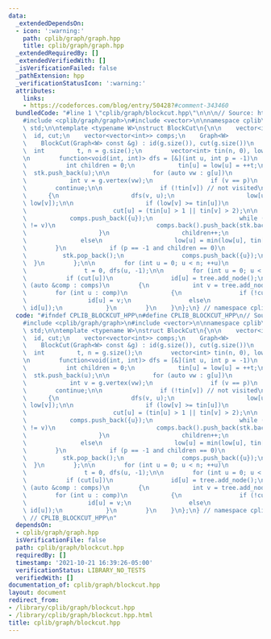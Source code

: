 ```yaml
---
data:
  _extendedDependsOn:
  - icon: ':warning:'
    path: cplib/graph/graph.hpp
    title: cplib/graph/graph.hpp
  _extendedRequiredBy: []
  _extendedVerifiedWith: []
  _isVerificationFailed: false
  _pathExtension: hpp
  _verificationStatusIcon: ':warning:'
  attributes:
    links:
    - https://codeforces.com/blog/entry/50428?#comment-343460
  bundledCode: "#line 1 \"cplib/graph/blockcut.hpp\"\n\n\n// Source: https://codeforces.com/blog/entry/50428?#comment-343460\n\
    #include <cplib/graph/graph>\n#include <vector>\n\nnamespace cplib\n{\nusing namespace\
    \ std;\n\ntemplate <typename W>\nstruct BlockCut\n{\n\n    vector<int>       \
    \  id, cut;\n    vector<vector<int>> comps;\n    Graph<W>            tree;\n\n\
    \    BlockCut(Graph<W> const &g) : id(g.size()), cut(g.size())\n    {\n      \
    \  int         t, n = g.size();\n        vector<int> tin(n, 0), low(n, 0), stk;\n\
    \n        function<void(int, int)> dfs = [&](int u, int p = -1)\n        {\n \
    \           int children = 0;\n            tin[u] = low[u] = ++t;\n          \
    \  stk.push_back(u);\n\n            for (auto vw : g[u])\n            {\n    \
    \            int v = g.vertex(vw);\n                if (v == p)\n            \
    \        continue;\n\n                if (!tin[v]) // not visited\n          \
    \      {\n                    dfs(v, u);\n                    low[u] = min(low[u],\
    \ low[v]);\n\n                    if (low[v] >= tin[u])\n                    {\n\
    \                        cut[u] = (tin[u] > 1 || tin[v] > 2);\n\n            \
    \            comps.push_back({u});\n                        while (comps.back().back()\
    \ != v)\n                            comps.back().push_back(stk.back()), stk.pop_back();\n\
    \                    }\n                    children++;\n                }\n \
    \               else\n                    low[u] = min(low[u], tin[v]);\n    \
    \        }\n            if (p == -1 and children == 0)\n            {\n      \
    \          stk.pop_back();\n                comps.push_back({u});\n          \
    \  }\n        };\n\n        for (int u = 0; u < n; ++u)\n            if (!tin[u])\n\
    \                t = 0, dfs(u, -1);\n\n        for (int u = 0; u < n; ++u)\n \
    \           if (cut[u])\n                id[u] = tree.add_node();\n\n        for\
    \ (auto &comp : comps)\n        {\n            int v = tree.add_node();\n    \
    \        for (int u : comp)\n            {\n                if (!cut[u])\n   \
    \                 id[u] = v;\n                else\n                    tree.add_undirected_edge(v,\
    \ id[u]);\n            }\n        }\n    }\n};\n} // namespace cplib\n\n\n"
  code: "#ifndef CPLIB_BLOCKCUT_HPP\n#define CPLIB_BLOCKCUT_HPP\n// Source: https://codeforces.com/blog/entry/50428?#comment-343460\n\
    #include <cplib/graph/graph>\n#include <vector>\n\nnamespace cplib\n{\nusing namespace\
    \ std;\n\ntemplate <typename W>\nstruct BlockCut\n{\n\n    vector<int>       \
    \  id, cut;\n    vector<vector<int>> comps;\n    Graph<W>            tree;\n\n\
    \    BlockCut(Graph<W> const &g) : id(g.size()), cut(g.size())\n    {\n      \
    \  int         t, n = g.size();\n        vector<int> tin(n, 0), low(n, 0), stk;\n\
    \n        function<void(int, int)> dfs = [&](int u, int p = -1)\n        {\n \
    \           int children = 0;\n            tin[u] = low[u] = ++t;\n          \
    \  stk.push_back(u);\n\n            for (auto vw : g[u])\n            {\n    \
    \            int v = g.vertex(vw);\n                if (v == p)\n            \
    \        continue;\n\n                if (!tin[v]) // not visited\n          \
    \      {\n                    dfs(v, u);\n                    low[u] = min(low[u],\
    \ low[v]);\n\n                    if (low[v] >= tin[u])\n                    {\n\
    \                        cut[u] = (tin[u] > 1 || tin[v] > 2);\n\n            \
    \            comps.push_back({u});\n                        while (comps.back().back()\
    \ != v)\n                            comps.back().push_back(stk.back()), stk.pop_back();\n\
    \                    }\n                    children++;\n                }\n \
    \               else\n                    low[u] = min(low[u], tin[v]);\n    \
    \        }\n            if (p == -1 and children == 0)\n            {\n      \
    \          stk.pop_back();\n                comps.push_back({u});\n          \
    \  }\n        };\n\n        for (int u = 0; u < n; ++u)\n            if (!tin[u])\n\
    \                t = 0, dfs(u, -1);\n\n        for (int u = 0; u < n; ++u)\n \
    \           if (cut[u])\n                id[u] = tree.add_node();\n\n        for\
    \ (auto &comp : comps)\n        {\n            int v = tree.add_node();\n    \
    \        for (int u : comp)\n            {\n                if (!cut[u])\n   \
    \                 id[u] = v;\n                else\n                    tree.add_undirected_edge(v,\
    \ id[u]);\n            }\n        }\n    }\n};\n} // namespace cplib\n\n#endif\
    \ // CPLIB_BLOCKCUT_HPP\n"
  dependsOn:
  - cplib/graph/graph.hpp
  isVerificationFile: false
  path: cplib/graph/blockcut.hpp
  requiredBy: []
  timestamp: '2021-10-21 16:39:26-05:00'
  verificationStatus: LIBRARY_NO_TESTS
  verifiedWith: []
documentation_of: cplib/graph/blockcut.hpp
layout: document
redirect_from:
- /library/cplib/graph/blockcut.hpp
- /library/cplib/graph/blockcut.hpp.html
title: cplib/graph/blockcut.hpp
---
```

